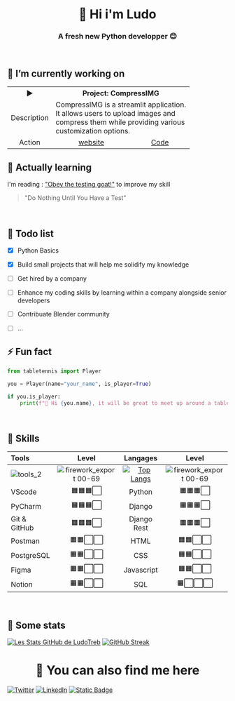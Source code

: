 <h1 align="center" dir="auto">👋 Hi i'm Ludo</h1>
<h3 align="center" dir="auto">A fresh new Python developper 😊</h3>

<!--
<br>
<p align="center" dir="auto">🚧 I'll put here more information on me, very soon 🚧</p>
-->
<br>

## 🔭 I’m currently working on

<table align="center">
  <tr>
    <th>►</th>
    <th colspan='2'>Project: CompressIMG</th>
  </tr>
  <tr>
    <td>Description</td>
    <td colspan='2'>CompressIMG is a streamlit application. <br>It allows users to upload images and<br>compress them while providing various<br>customization options.</td>
  </tr>
  <tr>
    <td align="center">Action</td>
    <td  align="center"><a href="https://compressimg.streamlit.app/">website</a></td> <td align="center"><a href="https://github.com/LudoTreb/CompressIMG">Code</a></td>
  </tr>
</table>


## 🌱 Actually learning

I'm reading : ["Obey the testing goat!"](http://www.obeythetestinggoat.com/) to improve my skill 

> "Do Nothing Until You Have a Test"

<br>

## 📌 Todo list
- [x] Python Basics
- [x] Build small projects that will help me solidify my knowledge
- [ ] Get hired by a company
- [ ] Enhance my coding skills by learning within a company alongside senior developers
- [ ] Contribuate Blender community
- [ ] ...



## ⚡ Fun fact

```python
from tabletennis import Player

you = Player(name="your_name", is_player=True)

if you.is_player:
    print(f"👋 Hi {you.name}, it will be great to meet up around a table tennis 🏓❣️😊")
```
<br>


## 🧩 Skills 

| Tools           |   Level    |   Langages   |   Level    |
| :---            |   :---:    |    :---:     |   :---: 
|      ![tools_2](https://github.com/LudoTreb/LudoTreb/assets/104355218/0f60db04-7f2b-4680-877d-54f449fd7dc2)           |    ![firework_export 00-69](https://github.com/LudoTreb/LudoTreb/assets/104355218/d67deae6-3436-47a1-bce3-1767cf838f4b)        |     [![Top Langs](https://github-readme-stats.vercel.app/api/top-langs/?username=LudoTreb&layout=compact)](https://github.com/LudoTreb/github-readme-stats)   | ![firework_export 00-69](https://github.com/LudoTreb/LudoTreb/assets/104355218/d67deae6-3436-47a1-bce3-1767cf838f4b) |
| VScode          | 🟧🟧🟧⬜️  | Python       | 🟧🟧🟧⬜️  |
| PyCharm         | 🟧🟧🟧⬜️  | Django       | 🟧🟧🟧⬜️  |      
| Git & GitHub    | 🟧🟧🟧⬜️  | Django Rest  | 🟧🟧🟧⬜️  |      
| Postman         | 🟧🟧⬜️⬜️  | HTML         | 🟧🟧⬜️⬜️  |      
| PostgreSQL      | 🟧🟧⬜️⬜️  | CSS          | 🟧🟧⬜️⬜️  |      
| Figma           | 🟧🟧⬜️⬜️  | Javascript   | 🟧🟧⬜️⬜️  |      
| Notion          | 🟧🟧⬜️⬜️  | SQL          | 🟧⬜️⬜️⬜️  |      

<br>

## 🚀 Some stats
[![Les Stats GitHub de LudoTreb](https://github-readme-stats.vercel.app/api?username=LudoTreb)](https://github.com/LudoTreb/github-readme-stats) [![GitHub Streak](https://github-readme-streak-stats-alpha-ecru.vercel.app?user=LudoTreb&locale=fr&date_format=M%20j%5B%2C%20Y%5D)](https://git.io/streak-stats)
<h1 align="center" dir="auto">🎯 You can also find me here</h1>


[![Twitter](https://img.shields.io/badge/Twitter-%231DA1F2.svg?style=for-the-badge&logo=Twitter&logoColor=white)](https://twitter.com/ludthx)  [![LinkedIn](https://img.shields.io/badge/linkedin-%230077B5.svg?style=for-the-badge&logo=linkedin&logoColor=white)]([lien](https://www.linkedin.com/in/ludotreb/)) [![Static Badge](https://img.shields.io/badge/my_resume-%23E3371E?style=for-the-badge&logo=internet%20explorer)](https://ludotreb.github.io/)






<!--

<table align="center">
    <thead>
        <tr>
            <th>Layer 1</th>
            <th>Layer 2</th>
            <th>Layer 3</th>
        </tr>
    </thead>
    <tbody>
        <tr>
            <td [![Top Langs](https://github-readme-stats.vercel.app/api/top-langs/?username=LudoTreb&layout=compact)](https://github.com/LudoTreb/github-readme-stats) rowspan=4></td>
            <td rowspan=2>L2 Name A</td>
            <td>L3 Name A</td>
        </tr>
        <tr>
            <td>L3 Name B</td>
        </tr>
        <tr>
            <td rowspan=2>L2 Name B</td>
            <td>L3 Name C</td>
        </tr>
        <tr>
            <td>L3 Name D</td>
        </tr>
    </tbody>
</table>


<table align="center">
  <tr>
    <th>🚀</th>
    <th colspan='2'>Project: 0002</th>
  </tr>
  <tr>
    <td>Description</td>
    <td colspan='2'>Lorem.<br><br><br></td>
  </tr>
  <tr>
    <td align="center">Action</td>
    <td  align="center"><a href="#">website</a></td> <td align="center"><a href="#">Code</a></td>
  </tr>
</table>


<!--
**LudoTreb/LudoTreb** is a ✨ _special_ ✨ repository because its `README.md` (this file) appears on your GitHub profile.

![Alt Text](mettre le lien image)  

Here are some ideas to get you started:

- 🔭 I’m currently working on ...
- 🌱 I’m currently learning ...
- 👯 I’m looking to collaborate on ...
- 🤔 I’m looking for help with ...
- 💬 Ask me about ...
- 📫 How to reach me: ...
- 😄 Pronouns: ...
- ⚡ Fun fact: ...
-->
